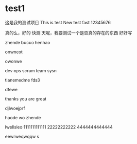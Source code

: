 # test1
这是我的测试项目
This is test
New test fast
12345676

真的么，好的
快测
天呢，我要测试一个是否真的存在的东西 
好好写




zhende bucuo henhao



onwneot


owonwe 


dev ops scrum team sysn

tianemedme fds3

dfewe

thanks you are great



djlwoejprf



haode wo zhende 



lwellsleo
1111111111111
22222222222
4444444444444




eewrweqwqqw
s
